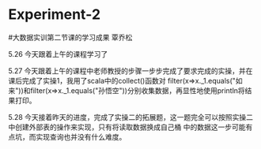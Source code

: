 # Experiment-2
#大数据实训第二节课的学习成果 覃乔松

5.26
今天跟着上午的课程学习了

5.27
今天跟着上午的课程中老师教授的步骤一步步完成了要求完成的实操，并在课后完成了实操1，我用了scala中的collect()函数对
filter(x=>x._1.equals("如来"))和filter(x=>x._1.equals("孙悟空"))分别收集数据，再显性地使用println将结果打印。

5.28
今天接着昨天的进度，完成了实操二的拓展题，这一题完全可以按照实操二中创建外部表的操作来实现，只有将读取数据换成自己桶
中的数据这一步可能有点坑，而实现查询也并没有什么难度。
